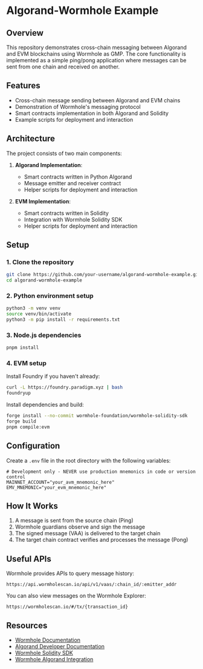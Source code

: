 # Algorand-Wormhole Example

## Overview

This repository demonstrates cross-chain messaging between Algorand and EVM blockchains using Wormhole as GMP. The core functionality is implemented as a simple ping/pong application where messages can be sent from one chain and received on another.

## Features

- Cross-chain message sending between Algorand and EVM chains
- Demonstration of Wormhole's messaging protocol
- Smart contracts implementation in both Algorand and Solidity
- Example scripts for deployment and interaction

## Architecture

The project consists of two main components:

1. **Algorand Implementation**:

   - Smart contracts written in Python Algorand
   - Message emitter and receiver contract
   - Helper scripts for deployment and interaction

2. **EVM Implementation**:
   - Smart contracts written in Solidity
   - Integration with Wormhole Solidity SDK
   - Helper scripts for deployment and interaction

## Setup

### 1. Clone the repository

```bash
git clone https://github.com/your-username/algorand-wormhole-example.git
cd algorand-wormhole-example
```

### 2. Python environment setup

```bash
python3 -m venv venv
source venv/bin/activate
python3 -m pip install -r requirements.txt
```

### 3. Node.js dependencies

```bash
pnpm install
```

### 4. EVM setup

Install Foundry if you haven't already:

```bash
curl -L https://foundry.paradigm.xyz | bash
foundryup
```

Install dependencies and build:

```bash
forge install --no-commit wormhole-foundation/wormhole-solidity-sdk
forge build
pnpm compile:evm
```

## Configuration

Create a `.env` file in the root directory with the following variables:

```
# Development only - NEVER use production mnemonics in code or version control
MAINNET_ACCOUNT="your_avm_mnemonic_here"
EMV_MNEMONIC="your_evm_mnemonic_here"
```

## How It Works

1. A message is sent from the source chain (Ping)
2. Wormhole guardians observe and sign the message
3. The signed message (VAA) is delivered to the target chain
4. The target chain contract verifies and processes the message (Pong)

## Useful APIs

Wormhole provides APIs to query message history:

```
https://api.wormholescan.io/api/v1/vaas/:chain_id/:emitter_addr
```

You can also view messages on the Wormhole Explorer:

```
https://wormholescan.io/#/tx/{transaction_id}
```

## Resources

- [Wormhole Documentation](https://docs.wormhole.com/)
- [Algorand Developer Documentation](https://developer.algorand.org/)
- [Wormhole Solidity SDK](https://github.com/wormhole-foundation/wormhole-solidity-sdk)
- [Wormhole Algorand Integration](https://github.com/wormhole-foundation/wormhole/tree/main/algorand)
